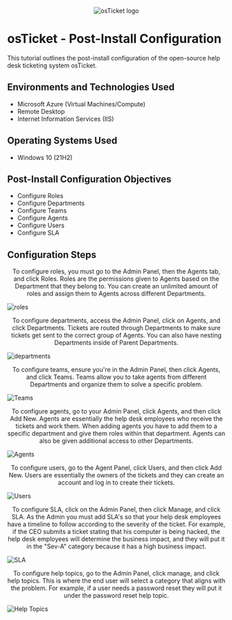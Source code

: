 <p align="center">
<img src="https://i.imgur.com/Clzj7Xs.png" alt="osTicket logo"/>
</p>

<h1>osTicket - Post-Install Configuration</h1>
This tutorial outlines the post-install configuration of the open-source help desk ticketing system osTicket.<br />


<h2>Environments and Technologies Used</h2>

- Microsoft Azure (Virtual Machines/Compute)
- Remote Desktop
- Internet Information Services (IIS)

<h2>Operating Systems Used </h2>

- Windows 10</b> (21H2)

<h2>Post-Install Configuration Objectives</h2>

- Configure Roles
- Configure Departments
- Configure Teams
- Configure Agents
- Configure Users
- Configure SLA

<h2>Configuration Steps</h2>

<p align="center">
To configure roles, you must go to the Admin Panel, then the Agents tab, and click Roles. Roles are the permissions given to Agents based on the Department that they belong to. You can create an unlimited amount of roles and assign them to Agents across different Departments.

![roles](https://github.com/user-attachments/assets/605e4b72-f4ed-458c-b8d6-c5e0c0986ae4)



<p align="center">
To configure departments, access the Admin Panel, click on Agents, and click Departments. Tickets are routed through Departments to make sure tickets get sent to the correct group of Agents. You can also have nesting Departments inside of Parent Departments.

  
![departments](https://github.com/user-attachments/assets/ef38be5f-b3d7-408c-9ee6-5f0c82c19e4b)

<p align="center">
To configure teams, ensure you're in the Admin Panel, then click Agents, and click Teams. Teams allow you to take agents from different Departments and organize them to solve a specific problem.

![Teams](https://github.com/user-attachments/assets/a7f106fe-79fb-4484-ac0b-ac4c9c2f8da0)

<p align="center">
To configure agents, go to your Admin Panel, click Agents, and then click Add New. Agents are essentially the help desk employees who receive the tickets and work them. When adding agents you have to add them to a specific department and give them roles within that department. Agents can also be given additional access to other Departments.

![Agents](https://github.com/user-attachments/assets/fdb9302a-d4f5-4b43-880f-8502f907c6c1)
<p align="center">
To configure users, go to the Agent Panel, click Users, and then click Add New. Users are essentially the owners of the tickets and they can create an account and log in to create their tickets.


![Users](https://github.com/user-attachments/assets/dc8ff091-2682-478f-babd-eb6e0da4c076)
<p align="center">
To configure SLA, click on the Admin Panel, then click Manage, and click SLA. As the Admin you must add SLA's so that your help desk employees have a timeline to follow according to the severity of the ticket. For example, if the CEO submits a ticket stating that his  computer is being hacked, the help desk employees will determine the business impact, and they will put it in the "Sev-A" category because it has a high business impact.

![SLA](https://github.com/user-attachments/assets/ee27d304-4216-408b-91cf-b0489234a640)
<p align="center">
To configure help topics, go to the Admin Panel, click manage, and click help topics. This is where the end user will select a category that aligns with the problem. For example, if a user needs a password reset they will put it under the password reset help topic.

![Help Topics](https://github.com/user-attachments/assets/0549dcf4-991b-4ba6-b890-316b3a02f994)

<br />
<br />

